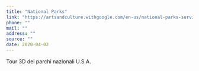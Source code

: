 ```yaml
---
title: "National Parks"
link: "https://artsandculture.withgoogle.com/en-us/national-parks-service/parks"
phone: ""
mail: ""
address: ""
source: ""
date: 2020-04-02
---
```


Tour 3D dei parchi nazionali U.S.A.
